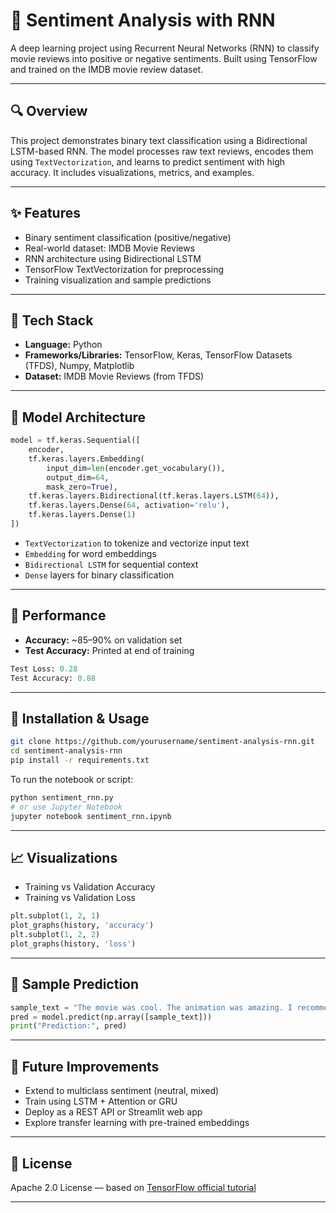 

# 🧠 Sentiment Analysis with RNN

A deep learning project using Recurrent Neural Networks (RNN) to classify movie reviews into positive or negative sentiments. Built using TensorFlow and trained on the IMDB movie review dataset.

---

## 🔍 Overview

This project demonstrates binary text classification using a Bidirectional LSTM-based RNN. The model processes raw text reviews, encodes them using `TextVectorization`, and learns to predict sentiment with high accuracy. It includes visualizations, metrics, and examples.

---

## ✨ Features

- Binary sentiment classification (positive/negative)
- Real-world dataset: IMDB Movie Reviews
- RNN architecture using Bidirectional LSTM
- TensorFlow TextVectorization for preprocessing
- Training visualization and sample predictions

---

## 🧰 Tech Stack

- **Language:** Python
- **Frameworks/Libraries:** TensorFlow, Keras, TensorFlow Datasets (TFDS), Numpy, Matplotlib
- **Dataset:** IMDB Movie Reviews (from TFDS)

---

## 🧠 Model Architecture

```python
model = tf.keras.Sequential([
    encoder,
    tf.keras.layers.Embedding(
        input_dim=len(encoder.get_vocabulary()),
        output_dim=64,
        mask_zero=True),
    tf.keras.layers.Bidirectional(tf.keras.layers.LSTM(64)),
    tf.keras.layers.Dense(64, activation='relu'),
    tf.keras.layers.Dense(1)
])
```

- `TextVectorization` to tokenize and vectorize input text
- `Embedding` for word embeddings
- `Bidirectional LSTM` for sequential context
- `Dense` layers for binary classification

---

## 🧪 Performance

- **Accuracy:** ~85–90% on validation set
- **Test Accuracy:** Printed at end of training

```python
Test Loss: 0.28
Test Accuracy: 0.88
```

---

## 🔧 Installation & Usage

```bash
git clone https://github.com/yourusername/sentiment-analysis-rnn.git
cd sentiment-analysis-rnn
pip install -r requirements.txt
```

To run the notebook or script:
```bash
python sentiment_rnn.py
# or use Jupyter Notebook
jupyter notebook sentiment_rnn.ipynb
```

---

## 📈 Visualizations

- Training vs Validation Accuracy
- Training vs Validation Loss

```python
plt.subplot(1, 2, 1)
plot_graphs(history, 'accuracy')
plt.subplot(1, 2, 2)
plot_graphs(history, 'loss')
```

---

## 📝 Sample Prediction

```python
sample_text = "The movie was cool. The animation was amazing. I recommend it."
pred = model.predict(np.array([sample_text]))
print("Prediction:", pred)
```

---

## 🚀 Future Improvements

- Extend to multiclass sentiment (neutral, mixed)
- Train using LSTM + Attention or GRU
- Deploy as a REST API or Streamlit web app
- Explore transfer learning with pre-trained embeddings

---

## 📜 License

Apache 2.0 License — based on [TensorFlow official tutorial](https://www.tensorflow.org/text/tutorials/text_classification_rnn)

---
